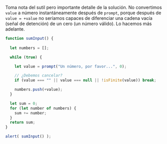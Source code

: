 Toma nota del sutil pero importante detalle de la solución. No convertimos `value` a número instantáneamente después de `prompt`, porque después de `value = +value` no seríamos capaces de diferenciar una cadena vacía (señal de detención) de un cero (un número válido). Lo hacemos más adelante.


```js run demo
function sumInput() {
 
  let numbers = [];

  while (true) {

    let value = prompt("Un número, por favor...", 0);

    // ¿Debemos cancelar?
    if (value === "" || value === null || !isFinite(value)) break;

    numbers.push(+value);
  }

  let sum = 0;
  for (let number of numbers) {
    sum += number;
  }
  return sum;
}

alert( sumInput() ); 
```
